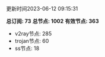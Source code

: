 更新时间2023-06-12 09:15:31

**总订阅: 73**
**总节点: 1002**
**有效节点: 363**
- v2ray节点: 285
- trojan节点: 60
- ss节点: 18
